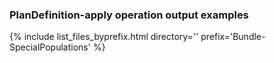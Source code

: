 ### PlanDefinition-apply operation output examples

{% include list_files_byprefix.html directory='' prefix='Bundle-SpecialPopulations' %}